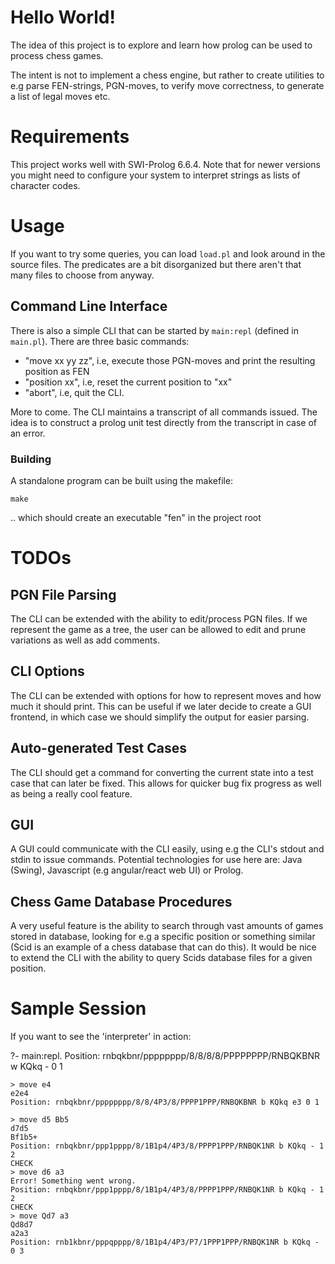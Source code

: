 
Hello World!
============

The idea of this project is to explore and learn how prolog can be used to process chess games.

The intent is not to implement a chess engine, but rather to create utilities to e.g
parse FEN-strings, PGN-moves, to verify move correctness, to generate a list of legal moves
etc.

# Requirements

This project works well with SWI-Prolog 6.6.4. Note that for newer versions you might need to configure your system to interpret strings as lists of character codes.

# Usage

If you want to try some queries, you can load `load.pl` and look around in the source files. 
The predicates are a bit disorganized but there aren't that many files to choose from anyway.

## Command Line Interface

There is also a simple CLI that can be started by `main:repl` (defined in `main.pl`).
There are three basic commands:

- "move xx yy zz", i.e, execute those PGN-moves and print the resulting position as FEN
- "position xx", i.e, reset the current position to "xx"
- "abort", i.e, quit the CLI.

More to come. The CLI maintains a transcript of all commands issued. The idea is to
construct a prolog unit test directly from the transcript in case of an error.


### Building
A standalone program can be built using the makefile:

    make
    
.. which should create an executable "fen" in the project root


# TODOs

## PGN File Parsing

The CLI can be extended with the ability to edit/process PGN files. If we represent the game as a tree,
the user can be allowed to edit and prune variations as well as add comments.

## CLI Options

The CLI can be extended with options for how to represent moves and how much it should print.
This can be useful if we later decide to create a GUI frontend, in which case we should simplify
the output for easier parsing.

## Auto-generated Test Cases

The CLI should get a command for converting the current state into a test case that can later be
fixed. This allows for quicker bug fix progress as well as being a really cool feature.

## GUI

A GUI could communicate with the CLI easily, using e.g the CLI's stdout and stdin to issue commands.
Potential technologies for use here are: Java (Swing), Javascript (e.g angular/react web UI) or Prolog.

## Chess Game Database Procedures

A very useful feature is the ability to search through vast amounts of games stored in database,
 looking for e.g a specific position or something similar (Scid is an example of a chess database
 that can do this). It would be nice to extend the CLI with the ability to query Scids database
 files for a given position.


# Sample Session

If you want to see the 'interpreter' in action:

?- main:repl.
    Position: rnbqkbnr/pppppppp/8/8/8/8/PPPPPPPP/RNBQKBNR w KQkq - 0 1

	> move e4
	e2e4
	Position: rnbqkbnr/pppppppp/8/8/4P3/8/PPPP1PPP/RNBQKBNR b KQkq e3 0 1
	
	> move d5 Bb5
	d7d5
	Bf1b5+
	Position: rnbqkbnr/ppp1pppp/8/1B1p4/4P3/8/PPPP1PPP/RNBQK1NR b KQkq - 1 2
	CHECK
	> move d6 a3
	Error! Something went wrong. 
	Position: rnbqkbnr/ppp1pppp/8/1B1p4/4P3/8/PPPP1PPP/RNBQK1NR b KQkq - 1 2
	CHECK
	> move Qd7 a3
	Qd8d7
	a2a3
	Position: rnb1kbnr/pppqpppp/8/1B1p4/4P3/P7/1PPP1PPP/RNBQK1NR b KQkq - 0 3
